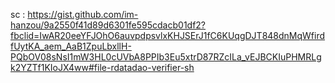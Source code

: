 sc : https://gist.github.com/im-hanzou/9a2550f41d89d6301fe595cdacb01df2?fbclid=IwAR20eeYFJOhO6auvpdpsvlxKHJSErJ1fC6KUqgDJT848dnMqWfirdfUytKA_aem_AaB1ZpuLbxllH-PQbOV08sNsI1mW3HL0cUVbA8PPIb3Eu5xtrD87RZcILa_vEJBCKIuPHMRLgk2YZTf1KIoJX4ww#file-rdatadao-verifier-sh